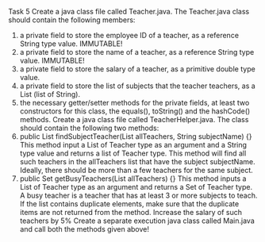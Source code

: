 Task 5 Create a java class file called Teacher.java. The Teacher.java class should contain the following members:

1. a private field to store the employee ID of a teacher, as a reference String type value. IMMUTABLE!
2. a private field to store the name of a teacher, as a reference String type value. IMMUTABLE!
3. a private field to store the salary of a teacher, as a primitive double type value.
4. a private field to store the list of subjects that the teacher teachers, as a List<String> (list of String).
5. the necessary getter/setter methods for the private fields, at least two constructors for this class, the equals(),
   toString() and the hashCode() methods. Create a java class file called TeacherHelper.java. The class should contain
   the following two methods:
1. public List<Teacher> findSubjectTeacher(List<Teacher> allTeachers, String subjectName) {} This method input a List of
   Teacher type as an argument and a String type value and returns a list of Teacher type. This method will find all
   such teachers in the allTeachers list that have the subject subjectName. Ideally, there should be more than a few
   teachers for the same subject.
2. public Set<Teacher> getBusyTeachers(List<Teacher> allTeachers) {} This method inputs a List of Teacher type as an
   argument and returns a Set of Teacher type. A busy teacher is a teacher that has at least 3 or more subjects to
   teach. If the list contains duplicate elements, make sure that the duplicate items are not returned from the method.
   Increase the salary of such teachers by 5% Create a separate execution java class called Main.java and call both the
   methods given above!
